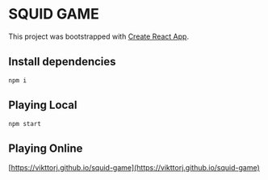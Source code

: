 # SQUID GAME
This project was bootstrapped with [Create React App](https://github.com/facebook/create-react-app).

## Install dependencies

```
npm i
```


## Playing Local

```
npm start
```

## Playing Online
[https://vikttorj.github.io/squid-game](https://vikttorj.github.io/squid-game)
